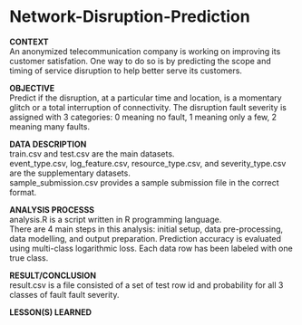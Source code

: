 # Network-Disruption-Prediction

<b>CONTEXT</b><br>
An anonymized telecommunication company is working on improving its customer satisfation. One way to do so is by predicting the scope and timing of service disruption to help better serve its customers. 
<br>

<b>OBJECTIVE</b><br>
Predict if the disruption, at a particular time and location, is a momentary glitch or a total interruption of connectivity. The disruption fault severity is assigned with 3 categories: 0 meaning no fault, 1 meaning only a few, 2 meaning many faults. 
<br>

<b>DATA DESCRIPTION</b><br>
train.csv and test.csv are the main datasets. <br>
event_type.csv, log_feature.csv, resource_type.csv, and severity_type.csv are the supplementary datasets. <br>
sample_submission.csv provides a sample submission file in the correct format.
<br>

<b>ANALYSIS PROCESSS</b><br>
analysis.R is a script written in R programming language. <br>
There are 4 main steps in this analysis: initial setup, data pre-processing, data modelling, and output preparation. Prediction accuracy is evaluated using multi-class logarithmic loss. Each data row has been labeled with one true class. 
<br>

<b>RESULT/CONCLUSION</b><br>
result.csv is a file consisted of a set of test row id and probability for all 3 classes of fault fault severity. 
<br>

<b>LESSON(S) LEARNED</b>
